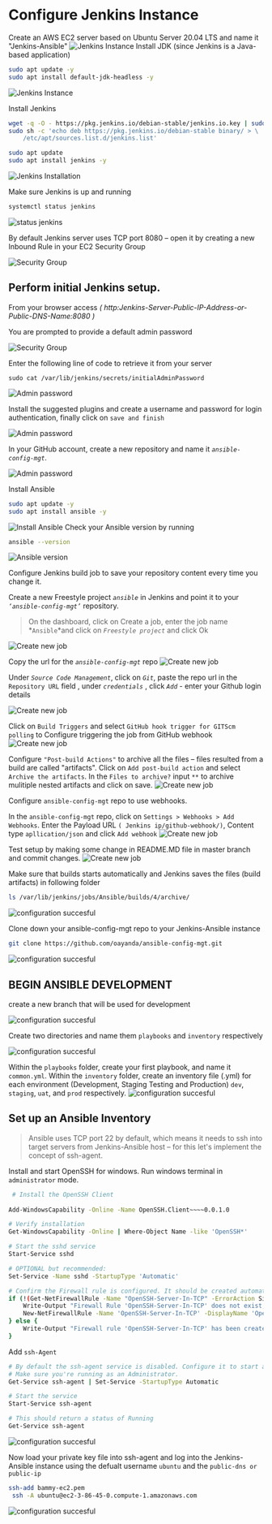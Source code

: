 # Configure Jenkins Instance

Create an AWS EC2 server based on Ubuntu Server 20.04 LTS and name it "Jenkins-Ansible"
![Jenkins Instance](./images/1.png)
Install JDK (since Jenkins is a Java-based application)

```bash
sudo apt update -y
sudo apt install default-jdk-headless -y
```

![Jenkins Instance](./images/2.png)

Install Jenkins

```bash
wget -q -O - https://pkg.jenkins.io/debian-stable/jenkins.io.key | sudo apt-key add -
sudo sh -c 'echo deb https://pkg.jenkins.io/debian-stable binary/ > \
    /etc/apt/sources.list.d/jenkins.list'

sudo apt update
sudo apt install jenkins -y
```

![Jenkins Installation](./images/3.png)

Make sure Jenkins is up and running

```bash
systemctl status jenkins
```

![status jenkins](./images/4.png)

By default Jenkins server uses TCP port 8080 – open it by creating a new Inbound Rule in your EC2 Security Group

![Security Group](./images/5.png)

## Perform initial Jenkins setup.

From your browser access 
*( http:Jenkins-Server-Public-IP-Address-or-Public-DNS-Name:8080 )*

You are prompted to provide a default admin password

![Security Group](./images/6.png)

Enter the following line of code to retrieve it from your server

```sudo
sudo cat /var/lib/jenkins/secrets/initialAdminPassword
```

![Admin password](./images/7.png)

Install the suggested plugins and create a username and password for login authentication, finally click on ```save and finish```

![Admin password](./images/8.png)

In your GitHub account, create a new repository and name it *```ansible-config-mgt```*.

![Admin password](./images/9.png)

Install Ansible

```bash
sudo apt update -y
sudo apt install ansible -y
```

![Install Ansible](./images/10.png)
Check your Ansible version by running 

```bash
ansible --version
```

![Ansible version](./images/11.png)

Configure Jenkins build job to save your repository content every time you change it.

Create a new Freestyle project *```ansible```* in Jenkins and point it to your *```‘ansible-config-mgt’```* repository.
> On the dashboard, click on Create a job, enter the job name *```Ansible```*and click on *```Freestyle project```* and click Ok

![Create new job](./images/12.png)

Copy the url for the *```ansible-config-mgt```* repo
![Create new job](./images/13.png)

Under *```Source Code Management```*, click on *```Git```*, paste the repo url in the ```Repository URL``` field , under *```credentials```* , click *```Add```* - enter your Github login details

![Create new job](./images/14.png)

Click on ```Build Triggers``` and select ```GitHub hook trigger for GITScm polling``` to Configure triggering the job from GitHub webhook
![Create new job](./images/15.png)

Configure ```"Post-build Actions"``` to archive all the files – files resulted from a build are called "artifacts". Click on ```Add post-build action``` and select ```Archive the artifacts```. In the ```Files to archive?``` input ```**``` to archive mulitiple nested artifacts and click on save.
![Create new job](./images/16.png)

Configure ```ansible-config-mgt``` repo to use webhooks.

In the ```ansible-config-mgt``` repo, click on ```Settings > Webhooks > Add Webhooks```. Enter the Payload URL ```( Jenkins ip/github-webhook/)```, Content type ```apllication/json``` and click ```Add webhook```
![Create new job](./images/17.png)

Test setup by making some change in README.MD file in master branch and commit changes.
![Create new job](./images/18.png)

Make sure that builds starts automatically and Jenkins saves the files (build artifacts) in following folder

```bash
ls /var/lib/jenkins/jobs/Ansible/builds/4/archive/
```

![configuration succesful](./images/19.png)

Clone down your ansible-config-mgt repo to your Jenkins-Ansible instance

```bash
git clone https://github.com/oayanda/ansible-config-mgt.git
```

![configuration succesful](./images/21.png)

## BEGIN ANSIBLE DEVELOPMENT

create a new branch that will be used for development

![configuration succesful](./images/22.png)

Create two directories and name them ```playbooks``` and ```inventory``` respectively

![configuration succesful](./images/23.png)

Within the ```playbooks``` folder, create your first playbook, and name it ```common.yml```.
Within the ```inventory``` folder, create an inventory file (.yml) for each environment (Development, Staging Testing and Production) ```dev```, ```staging```, ```uat```, and ```prod``` respectively.
![configuration succesful](./images/24.png)

## Set up an Ansible Inventory

 > Ansible uses TCP port 22 by default, which means it needs to ssh into target servers from Jenkins-Ansible host – for this let's implement the concept of ssh-agent.

Install and start OpenSSH for windows. Run windows terminal in ```administrator``` mode.

```bash
 # Install the OpenSSH Client
 
Add-WindowsCapability -Online -Name OpenSSH.Client~~~~0.0.1.0

# Verify installation
Get-WindowsCapability -Online | Where-Object Name -like 'OpenSSH*'

# Start the sshd service
Start-Service sshd

# OPTIONAL but recommended:
Set-Service -Name sshd -StartupType 'Automatic'

# Confirm the Firewall rule is configured. It should be created automatically by setup. Run the following to verify
if (!(Get-NetFirewallRule -Name "OpenSSH-Server-In-TCP" -ErrorAction SilentlyContinue | Select-Object Name, Enabled)) {
    Write-Output "Firewall Rule 'OpenSSH-Server-In-TCP' does not exist, creating it..."
    New-NetFirewallRule -Name 'OpenSSH-Server-In-TCP' -DisplayName 'OpenSSH Server (sshd)' -Enabled True -Direction Inbound -Protocol TCP -Action Allow -LocalPort 22
} else {
    Write-Output "Firewall rule 'OpenSSH-Server-In-TCP' has been created and exists."
}
```


Add ```ssh-Agent```

```bash
# By default the ssh-agent service is disabled. Configure it to start automatically.
# Make sure you're running as an Administrator.
Get-Service ssh-agent | Set-Service -StartupType Automatic

# Start the service
Start-Service ssh-agent

# This should return a status of Running
Get-Service ssh-agent
```

![configuration succesful](./images/26.png)

Now load your private key file into ssh-agent and log into the Jenkins-Ansible instance using the defualt username ```ubuntu``` and the ```public-dns or public-ip```

```bash
ssh-add bammy-ec2.pem
 ssh -A ubuntu@ec2-3-86-45-0.compute-1.amazonaws.com
```
![configuration succesful](./images/27.png)
